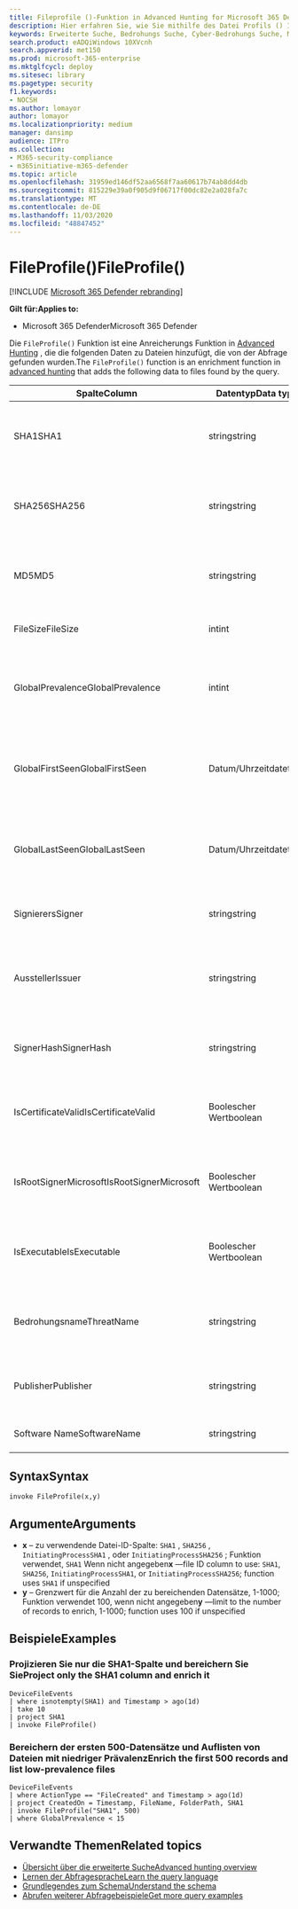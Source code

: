```yaml
---
title: Fileprofile ()-Funktion in Advanced Hunting for Microsoft 365 Defender
description: Hier erfahren Sie, wie Sie mithilfe des Datei Profils () Informationen zu Dateien in ihren erweiterten Suchabfrageergebnissen bereichern.
keywords: Erweiterte Suche, Bedrohungs Suche, Cyber-Bedrohungs Suche, Microsoft Threat Protection, Microsoft 365, MTP, m365, Suche, Abfrage, Telemetrie, Schemareferenz, Kusto, Datei Profil, Datei Profil, Funktion, Bereicherung
search.product: eADQiWindows 10XVcnh
search.appverid: met150
ms.prod: microsoft-365-enterprise
ms.mktglfcycl: deploy
ms.sitesec: library
ms.pagetype: security
f1.keywords:
- NOCSH
ms.author: lomayor
author: lomayor
ms.localizationpriority: medium
manager: dansimp
audience: ITPro
ms.collection:
- M365-security-compliance
- m365initiative-m365-defender
ms.topic: article
ms.openlocfilehash: 31959ed146df52aa6568f7aa60617b74ab8dd4db
ms.sourcegitcommit: 815229e39a0f905d9f06717f00dc82e2a028fa7c
ms.translationtype: MT
ms.contentlocale: de-DE
ms.lasthandoff: 11/03/2020
ms.locfileid: "48847452"
---
```

# <a name="fileprofile"></a><span data-ttu-id="7bed7-104">FileProfile()</span><span class="sxs-lookup"><span data-stu-id="7bed7-104">FileProfile()</span></span>

[!INCLUDE [Microsoft 365 Defender rebranding](../includes/microsoft-defender.md)]


<span data-ttu-id="7bed7-105">**Gilt für:**</span><span class="sxs-lookup"><span data-stu-id="7bed7-105">**Applies to:**</span></span>
- <span data-ttu-id="7bed7-106">Microsoft 365 Defender</span><span class="sxs-lookup"><span data-stu-id="7bed7-106">Microsoft 365 Defender</span></span>

<span data-ttu-id="7bed7-107">Die `FileProfile()` Funktion ist eine Anreicherungs Funktion in [Advanced Hunting](advanced-hunting-overview.md) , die die folgenden Daten zu Dateien hinzufügt, die von der Abfrage gefunden wurden.</span><span class="sxs-lookup"><span data-stu-id="7bed7-107">The `FileProfile()` function is an enrichment function in [advanced hunting](advanced-hunting-overview.md) that adds the following data to files found by the query.</span></span>

| <span data-ttu-id="7bed7-108">Spalte</span><span class="sxs-lookup"><span data-stu-id="7bed7-108">Column</span></span> | <span data-ttu-id="7bed7-109">Datentyp</span><span class="sxs-lookup"><span data-stu-id="7bed7-109">Data type</span></span> | <span data-ttu-id="7bed7-110">Beschreibung</span><span class="sxs-lookup"><span data-stu-id="7bed7-110">Description</span></span> |
|------------|-------------|-------------|
| <span data-ttu-id="7bed7-111">SHA1</span><span class="sxs-lookup"><span data-stu-id="7bed7-111">SHA1</span></span> | <span data-ttu-id="7bed7-112">string</span><span class="sxs-lookup"><span data-stu-id="7bed7-112">string</span></span> | <span data-ttu-id="7bed7-113">SHA-1 der Datei, auf die die aufgezeichnete Aktion angewendet wurde</span><span class="sxs-lookup"><span data-stu-id="7bed7-113">SHA-1 of the file that the recorded action was applied to</span></span> |
| <span data-ttu-id="7bed7-114">SHA256</span><span class="sxs-lookup"><span data-stu-id="7bed7-114">SHA256</span></span> | <span data-ttu-id="7bed7-115">string</span><span class="sxs-lookup"><span data-stu-id="7bed7-115">string</span></span> | <span data-ttu-id="7bed7-116">SHA-256 der Datei, auf die die aufgezeichnete Aktion angewendet wurde</span><span class="sxs-lookup"><span data-stu-id="7bed7-116">SHA-256 of the file that the recorded action was applied to</span></span> |
| <span data-ttu-id="7bed7-117">MD5</span><span class="sxs-lookup"><span data-stu-id="7bed7-117">MD5</span></span> | <span data-ttu-id="7bed7-118">string</span><span class="sxs-lookup"><span data-stu-id="7bed7-118">string</span></span> | <span data-ttu-id="7bed7-119">MD5-Hash der Datei, auf die die aufgezeichnete Aktion angewendet wurde</span><span class="sxs-lookup"><span data-stu-id="7bed7-119">MD5 hash of the file that the recorded action was applied to</span></span> |
| <span data-ttu-id="7bed7-120">FileSize</span><span class="sxs-lookup"><span data-stu-id="7bed7-120">FileSize</span></span> | <span data-ttu-id="7bed7-121">int</span><span class="sxs-lookup"><span data-stu-id="7bed7-121">int</span></span> | <span data-ttu-id="7bed7-122">Größe der Datei in Bytes</span><span class="sxs-lookup"><span data-stu-id="7bed7-122">Size of the file in bytes</span></span> |
| <span data-ttu-id="7bed7-123">GlobalPrevalence</span><span class="sxs-lookup"><span data-stu-id="7bed7-123">GlobalPrevalence</span></span> | <span data-ttu-id="7bed7-124">int</span><span class="sxs-lookup"><span data-stu-id="7bed7-124">int</span></span> | <span data-ttu-id="7bed7-125">Anzahl der Instanzen der Entität, die von Microsoft Global beobachtet wurden</span><span class="sxs-lookup"><span data-stu-id="7bed7-125">Number of instances of the entity observed by Microsoft globally</span></span> |
| <span data-ttu-id="7bed7-126">GlobalFirstSeen</span><span class="sxs-lookup"><span data-stu-id="7bed7-126">GlobalFirstSeen</span></span> | <span data-ttu-id="7bed7-127">Datum/Uhrzeit</span><span class="sxs-lookup"><span data-stu-id="7bed7-127">datetime</span></span> | <span data-ttu-id="7bed7-128">Datum und Uhrzeit, zu der die Entität erstmals von Microsoft Global beobachtet wurde</span><span class="sxs-lookup"><span data-stu-id="7bed7-128">Date and time when the entity was first observed by Microsoft globally</span></span> |
| <span data-ttu-id="7bed7-129">GlobalLastSeen</span><span class="sxs-lookup"><span data-stu-id="7bed7-129">GlobalLastSeen</span></span> | <span data-ttu-id="7bed7-130">Datum/Uhrzeit</span><span class="sxs-lookup"><span data-stu-id="7bed7-130">datetime</span></span> | <span data-ttu-id="7bed7-131">Datum und Uhrzeit, zu der die Entität zuletzt von Microsoft Global beobachtet wurde</span><span class="sxs-lookup"><span data-stu-id="7bed7-131">Date and time when the entity was last observed by Microsoft globally</span></span> |
| <span data-ttu-id="7bed7-132">Signierers</span><span class="sxs-lookup"><span data-stu-id="7bed7-132">Signer</span></span> | <span data-ttu-id="7bed7-133">string</span><span class="sxs-lookup"><span data-stu-id="7bed7-133">string</span></span> | <span data-ttu-id="7bed7-134">Informationen über den unterschreibenden der Datei</span><span class="sxs-lookup"><span data-stu-id="7bed7-134">Information about the signer of the file</span></span> |
| <span data-ttu-id="7bed7-135">Aussteller</span><span class="sxs-lookup"><span data-stu-id="7bed7-135">Issuer</span></span> | <span data-ttu-id="7bed7-136">string</span><span class="sxs-lookup"><span data-stu-id="7bed7-136">string</span></span> | <span data-ttu-id="7bed7-137">Informationen zur ausstellenden Zertifizierungsstelle (Certification Authority, ca)</span><span class="sxs-lookup"><span data-stu-id="7bed7-137">Information about the issuing certificate authority (CA)</span></span> |
| <span data-ttu-id="7bed7-138">SignerHash</span><span class="sxs-lookup"><span data-stu-id="7bed7-138">SignerHash</span></span> | <span data-ttu-id="7bed7-139">string</span><span class="sxs-lookup"><span data-stu-id="7bed7-139">string</span></span> | <span data-ttu-id="7bed7-140">Eindeutiger Hashwert zur Identifizierung der signierenden</span><span class="sxs-lookup"><span data-stu-id="7bed7-140">Unique hash value identifying the signer</span></span> |
| <span data-ttu-id="7bed7-141">IsCertificateValid</span><span class="sxs-lookup"><span data-stu-id="7bed7-141">IsCertificateValid</span></span> | <span data-ttu-id="7bed7-142">Boolescher Wert</span><span class="sxs-lookup"><span data-stu-id="7bed7-142">boolean</span></span> | <span data-ttu-id="7bed7-143">Gibt an, ob das zum Signieren der Datei verwendete Zertifikat gültig ist.</span><span class="sxs-lookup"><span data-stu-id="7bed7-143">Whether the certificate used to sign the file is valid</span></span> |
| <span data-ttu-id="7bed7-144">IsRootSignerMicrosoft</span><span class="sxs-lookup"><span data-stu-id="7bed7-144">IsRootSignerMicrosoft</span></span> | <span data-ttu-id="7bed7-145">Boolescher Wert</span><span class="sxs-lookup"><span data-stu-id="7bed7-145">boolean</span></span> | <span data-ttu-id="7bed7-146">Gibt an, ob die Signatur des Stammzertifikats Microsoft lautet.</span><span class="sxs-lookup"><span data-stu-id="7bed7-146">Indicates whether the signer of the root certificate is Microsoft</span></span> |
| <span data-ttu-id="7bed7-147">IsExecutable</span><span class="sxs-lookup"><span data-stu-id="7bed7-147">IsExecutable</span></span> | <span data-ttu-id="7bed7-148">Boolescher Wert</span><span class="sxs-lookup"><span data-stu-id="7bed7-148">boolean</span></span> | <span data-ttu-id="7bed7-149">Gibt an, ob es sich bei der Datei um eine PE-Datei (Portable Executable) handelt</span><span class="sxs-lookup"><span data-stu-id="7bed7-149">Whether the file is a Portable Executable (PE) file</span></span> |
| <span data-ttu-id="7bed7-150">Bedrohungsname</span><span class="sxs-lookup"><span data-stu-id="7bed7-150">ThreatName</span></span> | <span data-ttu-id="7bed7-151">string</span><span class="sxs-lookup"><span data-stu-id="7bed7-151">string</span></span> | <span data-ttu-id="7bed7-152">Erkennungsname für Schadsoftware oder andere gefundene Bedrohungen</span><span class="sxs-lookup"><span data-stu-id="7bed7-152">Detection name for any malware or other threats found</span></span> |
| <span data-ttu-id="7bed7-153">Publisher</span><span class="sxs-lookup"><span data-stu-id="7bed7-153">Publisher</span></span> | <span data-ttu-id="7bed7-154">string</span><span class="sxs-lookup"><span data-stu-id="7bed7-154">string</span></span> | <span data-ttu-id="7bed7-155">Name der Organisation, die die Datei veröffentlicht hat</span><span class="sxs-lookup"><span data-stu-id="7bed7-155">Name of the organization that published the file</span></span> |
| <span data-ttu-id="7bed7-156">Software Name</span><span class="sxs-lookup"><span data-stu-id="7bed7-156">SoftwareName</span></span> | <span data-ttu-id="7bed7-157">string</span><span class="sxs-lookup"><span data-stu-id="7bed7-157">string</span></span> | <span data-ttu-id="7bed7-158">Name des Softwareprodukts</span><span class="sxs-lookup"><span data-stu-id="7bed7-158">Name of the software product</span></span> |

## <a name="syntax"></a><span data-ttu-id="7bed7-159">Syntax</span><span class="sxs-lookup"><span data-stu-id="7bed7-159">Syntax</span></span>

```kusto
invoke FileProfile(x,y)
```

## <a name="arguments"></a><span data-ttu-id="7bed7-160">Argumente</span><span class="sxs-lookup"><span data-stu-id="7bed7-160">Arguments</span></span>

- <span data-ttu-id="7bed7-161">**x** – zu verwendende Datei-ID-Spalte: `SHA1` , `SHA256` , `InitiatingProcessSHA1` , oder `InitiatingProcessSHA256` ; Funktion verwendet, `SHA1` Wenn nicht angegeben</span><span class="sxs-lookup"><span data-stu-id="7bed7-161">**x** —file ID column to use: `SHA1`, `SHA256`, `InitiatingProcessSHA1`, or `InitiatingProcessSHA256`; function uses `SHA1` if unspecified</span></span>
- <span data-ttu-id="7bed7-162">**y** – Grenzwert für die Anzahl der zu bereichenden Datensätze, 1-1000; Funktion verwendet 100, wenn nicht angegeben</span><span class="sxs-lookup"><span data-stu-id="7bed7-162">**y** —limit to the number of records to enrich, 1-1000; function uses 100 if unspecified</span></span>

## <a name="examples"></a><span data-ttu-id="7bed7-163">Beispiele</span><span class="sxs-lookup"><span data-stu-id="7bed7-163">Examples</span></span>

### <a name="project-only-the-sha1-column-and-enrich-it"></a><span data-ttu-id="7bed7-164">Projizieren Sie nur die SHA1-Spalte und bereichern Sie Sie</span><span class="sxs-lookup"><span data-stu-id="7bed7-164">Project only the SHA1 column and enrich it</span></span>

```kusto
DeviceFileEvents
| where isnotempty(SHA1) and Timestamp > ago(1d)
| take 10
| project SHA1
| invoke FileProfile()
```

### <a name="enrich-the-first-500-records-and-list-low-prevalence-files"></a><span data-ttu-id="7bed7-165">Bereichern der ersten 500-Datensätze und Auflisten von Dateien mit niedriger Prävalenz</span><span class="sxs-lookup"><span data-stu-id="7bed7-165">Enrich the first 500 records and list low-prevalence files</span></span>

```kusto
DeviceFileEvents
| where ActionType == "FileCreated" and Timestamp > ago(1d)
| project CreatedOn = Timestamp, FileName, FolderPath, SHA1
| invoke FileProfile("SHA1", 500) 
| where GlobalPrevalence < 15
```

## <a name="related-topics"></a><span data-ttu-id="7bed7-166">Verwandte Themen</span><span class="sxs-lookup"><span data-stu-id="7bed7-166">Related topics</span></span>
- [<span data-ttu-id="7bed7-167">Übersicht über die erweiterte Suche</span><span class="sxs-lookup"><span data-stu-id="7bed7-167">Advanced hunting overview</span></span>](advanced-hunting-overview.md)
- [<span data-ttu-id="7bed7-168">Lernen der Abfragesprache</span><span class="sxs-lookup"><span data-stu-id="7bed7-168">Learn the query language</span></span>](advanced-hunting-query-language.md)
- [<span data-ttu-id="7bed7-169">Grundlegendes zum Schema</span><span class="sxs-lookup"><span data-stu-id="7bed7-169">Understand the schema</span></span>](advanced-hunting-schema-tables.md)
- [<span data-ttu-id="7bed7-170">Abrufen weiterer Abfragebeispiele</span><span class="sxs-lookup"><span data-stu-id="7bed7-170">Get more query examples</span></span>](advanced-hunting-shared-queries.md)
